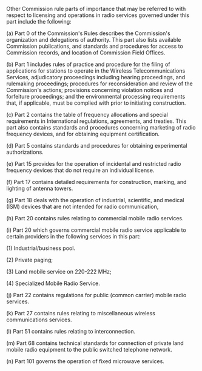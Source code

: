 Other Commission rule parts of importance that may be referred to with respect to licensing and operations in radio services governed under this part include the following:

(a) Part 0 of the Commission's Rules describes the Commission's organization and delegations of authority. This part also lists available Commission publications, and standards and procedures for access to Commission records, and location of Commission Field Offices.

(b) Part 1 includes rules of practice and procedure for the filing of applications for stations to operate in the Wireless Telecommunications Services, adjudicatory proceedings including hearing proceedings, and rulemaking proceedings; procedures for reconsideration and review of the Commission's actions; provisions concerning violation notices and forfeiture proceedings; and the environmental processing requirements that, if applicable, must be complied with prior to initiating construction.

(c) Part 2 contains the table of frequency allocations and special requirements in International regulations, agreements, and treaties. This part also contains standards and procedures concerning marketing of radio frequency devices, and for obtaining equipment certification.

(d) Part 5 contains standards and procedures for obtaining experimental authorizations.

(e) Part 15 provides for the operation of incidental and restricted radio frequency devices that do not require an individual license.

(f) Part 17 contains detailed requirements for construction, marking, and lighting of antenna towers.

(g) Part 18 deals with the operation of industrial, scientific, and medical (ISM) devices that are not intended for radio communication,

(h) Part 20 contains rules relating to commercial mobile radio services.

(i) Part 20 which governs commercial mobile radio service applicable to certain providers in the following services in this part:

(1) Industrial/business pool.

(2) Private paging;

(3) Land mobile service on 220-222 MHz;

(4) Specialized Mobile Radio Service.

(j) Part 22 contains regulations for public (common carrier) mobile radio services.

(k) Part 27 contains rules relating to miscellaneous wireless communications services.

(l) Part 51 contains rules relating to interconnection.

(m) Part 68 contains technical standards for connection of private land mobile radio equipment to the public switched telephone network.

(n) Part 101 governs the operation of fixed microwave services.

